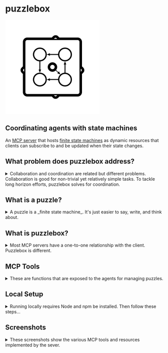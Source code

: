# puzzlebox
![puzzlebox](images/puzzlebox.png)

## Coordinating agents with state machines 

An [MCP server](https://github.com/modelcontextprotocol/specification/tree/main) that hosts  [finite state machines](https://en.wikipedia.org/wiki/Finite-state_machine) as dynamic resources that clients can subscribe to and be updated when their state changes.

## What problem does puzzlebox address?

<details>
<summary>Collaboration and coordination are related but different problems. Collaboration is good for non-trivial yet relatively simple tasks. To tackle long horizon efforts, puzzlebox solves for coordination.</summary>

### Teams need coordination
Marshalling multiple agents toward a big goal is tougher than just breaking down a request into tasks, assigning them to available agents and [enabling collaboration](https://github.com/cliffhall/GooseTeam) between them. 

Just as a few agents can collaborate to complete a small project, several teams of process-aware agents need to operate within distinct project phases to tackle long horizon efforts.

Consider enterprise-level software development processes:

* A large software project typically moves through a multi-step, occasionally backtracking path from inception to design to building to testing to documentation to marketing to production. 

* Different teams are focused on different aspects over time, informed by what's gone before and with an eye toward an ever-changing goal that is refined according to lessons learned. 

With puzzlebox, members of agentic teams can be made process-aware.

### Scenario: Teams passing the torch

Three agents are working. The current state of their shared puzzle is "Specification". 
* Agent 1 is specifying the domain language.
* Agent 2 is defining project scope.
* Agent 3 is producing the specification document.
* The agents collaborate to reach the final specification document.
* Once the spec is done, Agent 3 initiates a transition to "Design" state.
  * First, the spec is checked by an exit guard (i.e., LLM sampling) for completeness. 
    * If problems are found, the state transition is canceled and the team continues.
    * If acceptable, the state changes to "Design". 
      * The "Specification" agents are monitoring the puzzle and should clock out now. 
        * Their long (and expensive) contexts have been distilled into the specification.
        * The "Design" team picks from here, with the spec as a resource and their contexts fresh and role-specific.

</details>

## What is a puzzle?

<details>

<summary>A puzzle is a _finite state machine_. It's just easier to say, write, and think about.</summary>

Imagine the Rubik's Cube puzzle. It has 43 quintillion states, and to transition between them, you act upon it by rotating the intersecting planes of the mechanism.

### Properties of a puzzle
- A finite number of discrete states, e.g., "Series Concept and Tone", "World Building", "Arc Plotting", "Episode Planning", "Plotline Blending", "Episode Outline", "Script Writing" etc.
- Each state may have any number of actions (including 0) that initiate transition to another state.
- There is an initial state.
- There is a current state that may differ after actions have been performed on the puzzle.
- Transitions can be canceled by state exit and enter guards, e.g., Consult LLM via client sampling request.

### A Simple Example
```json
{
  "initialState": "LOBBY",
  "states": {
    "LOBBY": {
      "name": "LOBBY",
      "actions": {
        "START_GAME": { "name": "START_GAME", "targetState": "PLAYING" }
      }
    },
    "PLAYING":  {
      "name": "PLAYING",
      "actions": {
        "END_GAME": { "name": "END_GAME", "targetState": "GAME_OVER" }
      }
    },
    "GAME_OVER": {
      "name": "GAME_OVER",
      "actions": {
        "RESTART": { "name": "RESTART", "targetState": "PLAYING" }
      }
    }
  }
}
```

</details>

## What is puzzlebox?

<details>

<summary>Most MCP servers have a one-to-one relationship with the client. Puzzlebox is different.</summary>

Puzzlebox is an **MCP Server** implementation that:
  - Supports multiple client connections that can create and monitor shared, dynamic resources. 
  - Manages puzzle instances
  - Exposes tools for: 
    - Adding puzzles
    - Getting a snapshot of the state and available actions for a given puzzle in the box
    - Performing actions on a given puzzle in the box that trigger state transitions
  - Exposes registered puzzles as resources
    - Clients can use the `Puzzle Snapshot` resource template to fetch the resource by ID
    - Resource URI is `puzzlebox:/puzzle/{puzzleId}`
    - Clients can subscribe/unsubscribe to individual resource URIs

### How It Works
1. Clients connect to a puzzlebox SSE server.
2. Clients register puzzles with the server.
3. Clients can subscribe to a given puzzle to receive updates when its state changes.
4. Clients perform actions on puzzles that may change their state and available actions.
5. The puzzlebox server ensures that any attempted action is valid for the current state of the given puzzle.
6. If an action is valid, a transition to the target state is initiated.
7. During transition, optional exit and enter guards may send sampling requests to the client, the results of which could lead to cancellation of the transition (think acceptance testing by stakeholders)
8. If guards pass, the state transition completes.
9. When a client receives a resource updated notification, they can either read the resource or use the `get_puzzle_snapshot` tool to get the current state and available actions.
10. Clients update their UI based on the new state.

</details>

## MCP Tools
<details>
<summary>These are functions that are exposed to the agents for managing puzzles.</summary>

### ⚙️ **`add_puzzle`**
#### Add a new instance of a puzzle (finite state machine).
- **Inputs:** None
- **Returns:** JSON object with boolean `success` and `puzzleId`

### ⚙️ **`get_puzzle_snapshot`**
#### Get a snapshot of a puzzle (its current state and available actions).
- **Inputs:** `puzzleId`
- **Returns:** JSON object with `currentState` and `availableActions` array
- **Note:** MCP clients that don't support resource subscriptions can poll this tool to watch for state changes.

### ⚙️ **`perform_action_on_puzzle`**
#### Perform an action on a puzzle (attempt a state transition).
- **Inputs:** `puzzleId` and `actionName`
- **Returns:** JSON object with `currentState` and `availableActions` array

### ⚙️ **`count_puzzles`**
#### Get the count of registered puzzles
- **Inputs:** None
- **Returns:** JSON object with current `count` of registered puzzles

</details>

## Local Setup
<details>
<summary>
Running locally requires Node and npm be installed. Then follow these steps...
</summary>

### Install Dependencies

- `cd /path/to/puzzlebox/`
- `npm install`

### Build

- `npm run build`
- Builds the MCP server runtime at `/dist/index.js`

### Start

- `npm run start`
- Launches an SSE-based/MCP server on port `:3001` with endpoint `/sse`
- **MUST BE LAUNCHED BEFORE RUNNING INSPECTOR**

### Inspector

- `npm run inspector`
- Runs the [Model Context Protocol Inspector](https://modelcontextprotocol.io/docs/tools/inspector)
- The Inspector UI will be available at: http://localhost:5173
- In the Inspector UI:
  - Make sure `Transport Type` is set to `SSE`
  - Make sure `URL` is set to http://localhost:3001/sse
  - Click its **"Connect"** button to connect to the puzzlebox server.
    - You should see Green light 🟢and **"Connected"** message.
  - Click its **List Tools** button

### Format

- `npm run format`
- Runs `prettier` on the code, adjusting formatting

### Typecheck

- `npm run typecheck`
- Runs `tsc` with args to check and report type issues

### Lint

- `npm run lint`
- Runs `eslint` to non-destructively check for and report syntax problems

### LintFix

- `npm run lint:fix`
- Runs `eslint` to check for and fix syntax problems

### Test

- `npm run test`
- Run the unit tests

</details>

## Screenshots
<details><summary>These screenshots show the various MCP tools and resources implemented by the sever.</summary>

Testing of the server was done with the official reference client - [the MCP Inspector](https://github.com/modelcontextprotocol/inspector). 

### 0 - List Tools
![0. list_tools](images/00_list_tools.png)

### 1 - Add Puzzle
![1. add_puzzle](images/1_add_puzzle.png)

### 2 - Get Puzzle Snapshot (Initial State)
![2. get_puzzle_snapshot](images/2_get_puzzle_snapshot.png)

### 3 - Perform Action On Puzzle
![3. perform_action_on_puzzle](images/3_perform_action_on_puzzle.png)

### 4 - Get Puzzle Snapshot (New State)
![4. get_puzzle_snapshot](images/4_get_puzzle_snapshot.png)

### 5 - Perform Action On Puzzle
![5. perform_action_on_puzzle](images/5_perform_action_on_puzzle.png)

### 6 - Get Puzzle Snapshot (Another New State)
![6. get_puzzle_snapshot](images/6_get_puzzle_snapshot.png)

### 7 - List Resources
![7. list resources](images/07_list_resources.png)

### 8 - Resource Template
![8. resource_template](images/08_resource_template.png)

### 9 - Unsubscribed Resource
![9. unsubscribed resource](images/09_unsubscribed_resource.png)

### 10 - Subscribed Resource
![10. unsubscribed resource](images/10_subscribed_resource.png)

### 11 - Resource Updated Notification
![11. subscribed resource updated](images/11_resource_updated.png)

</details>
